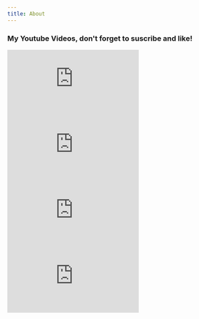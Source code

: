 ```yaml
---
title: About
---
```

<div class="text-center">
  <!-- You can use Vue components inside markdown -->
  <div i-carbon-blog class="text-4xl my-6 m-auto" />
  <h3>My Youtube Videos, don't forget to suscribe and like!</h3>
  <div grid2 gap-12 m-12>
  <iframe src="https://www.youtube.com/embed/0zZDt7NXQMs" title="Vuélvete Full-Stack: FastAPI + VueJS - Intro" frameborder="0" allow="accelerometer; autoplay; clipboard-write; encrypted-media; gyroscope; picture-in-picture" allowfullscreen rounded-lg shadow-gray-500 shadow-md></iframe>
  <iframe src="https://www.youtube.com/embed/m4FS4E93ZSk" title="OAuth2 FastAPI y Vue   Intro" frameborder="0" allow="accelerometer; autoplay; clipboard-write; encrypted-media; gyroscope; picture-in-picture" allowfullscreen rounded-lg shadow-gray-500 shadow-md></iframe>
  <iframe src="https://www.youtube.com/embed/HyKqR2JPzJU" title="OAuth2 FastAPI Backend" frameborder="0" allow="accelerometer; autoplay; clipboard-write; encrypted-media; gyroscope; picture-in-picture" allowfullscreen rounded-lg shadow-gray-500 shadow-md></iframe>
  <iframe src="https://www.youtube.com/embed/X2QsRaHPaJk" title="OAuth2 VueJS Frontend" frameborder="0" allow="accelerometer; autoplay; clipboard-write; encrypted-media; gyroscope; picture-in-picture" allowfullscreen rounded-lg shadow-gray-500 shadow-md></iframe>
</div>
</div>